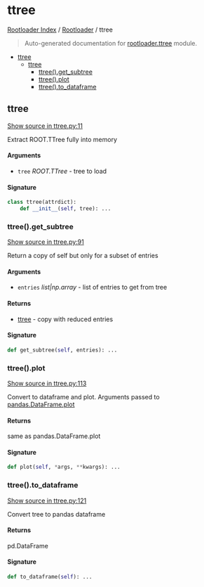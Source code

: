# ttree

[Rootloader Index](../README.md#rootloader-index) / [Rootloader](./index.md#rootloader) / ttree

> Auto-generated documentation for [rootloader.ttree](../../rootloader/ttree.py) module.

- [ttree](#ttree)
  - [ttree](#ttree-1)
    - [ttree().get_subtree](#ttree()get_subtree)
    - [ttree().plot](#ttree()plot)
    - [ttree().to_dataframe](#ttree()to_dataframe)

## ttree

[Show source in ttree.py:11](../../rootloader/ttree.py#L11)

Extract ROOT.TTree fully into memory

#### Arguments

- `tree` *ROOT.TTree* - tree to load

#### Signature

```python
class ttree(attrdict):
    def __init__(self, tree): ...
```

### ttree().get_subtree

[Show source in ttree.py:91](../../rootloader/ttree.py#L91)

Return a copy of self but only for a subset of entries

#### Arguments

- `entries` *list|np.array* - list of entries to get from tree

#### Returns

- [ttree](#ttree) - copy with reduced entries

#### Signature

```python
def get_subtree(self, entries): ...
```

### ttree().plot

[Show source in ttree.py:113](../../rootloader/ttree.py#L113)

Convert to dataframe and plot. Arguments passed to [pandas.DataFrame.plot](https://pandas.pydata.org/pandas-docs/stable/reference/api/pandas.DataFrame.plot.html)

#### Returns

same as pandas.DataFrame.plot

#### Signature

```python
def plot(self, *args, **kwargs): ...
```

### ttree().to_dataframe

[Show source in ttree.py:121](../../rootloader/ttree.py#L121)

Convert tree to pandas dataframe

#### Returns

pd.DataFrame

#### Signature

```python
def to_dataframe(self): ...
```